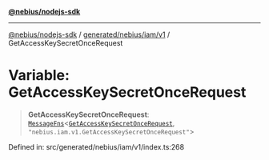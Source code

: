 [**@nebius/nodejs-sdk**](../../../../../README.md)

***

[@nebius/nodejs-sdk](../../../../../README.md) / [generated/nebius/iam/v1](../README.md) / GetAccessKeySecretOnceRequest

# Variable: GetAccessKeySecretOnceRequest

> **GetAccessKeySecretOnceRequest**: [`MessageFns`](../../../../../runtime/protos/core/interfaces/MessageFns.md)\<[`GetAccessKeySecretOnceRequest`](../interfaces/GetAccessKeySecretOnceRequest.md), `"nebius.iam.v1.GetAccessKeySecretOnceRequest"`\>

Defined in: src/generated/nebius/iam/v1/index.ts:268
